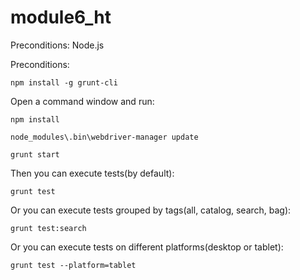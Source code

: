 # module6_ht

Preconditions: Node.js

Preconditions:

    npm install -g grunt-cli

Open a command window and run:

    npm install

    node_modules\.bin\webdriver-manager update

    grunt start

Then you can execute tests(by default):

    grunt test

Or you can execute tests grouped by tags(all, catalog, search, bag):

    grunt test:search

Or you can execute tests on different platforms(desktop or tablet):

    grunt test --platform=tablet
